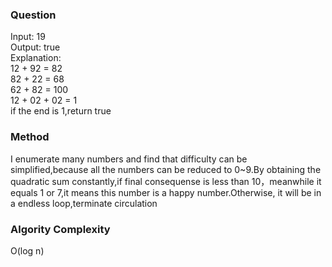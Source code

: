 <h3>Question</h3>
Input: 19<br>
Output: true<br>
Explanation: <br>
12 + 92 = 82<br>
82 + 22 = 68<br>
62 + 82 = 100<br>
12 + 02 + 02 = 1<br>
if the end is 1,return true<br>
<h3>Method</h3>
I enumerate many numbers and find that difficulty can be simplified,because all the numbers can be reduced to 0~9.By obtaining the 
quadratic sum constantly,if final consequense is less than 10，meanwhile it equals 1 or 7,it means this number is a happy number.Otherwise,
it will be in a endless loop,terminate circulation<br>
<h3>Algority Complexity</h3>
O(log n)
